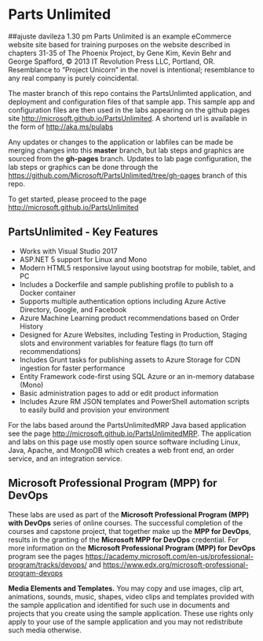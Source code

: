 ﻿# Parts Unlimited
##ajuste davileza 1.30 pm
Parts Unlimited is an example eCommerce website site based for training purposes on the website described in chapters 31-35 of The Phoenix Project, by Gene Kim, Kevin Behr and George Spafford, © 2013 IT Revolution Press LLC, Portland, OR. Resemblance to “Project Unicorn” in the novel is intentional; resemblance to any real company is purely coincidental. 

The master branch of this repo contains the PartsUnlimted application, and deployment and configuration files of that sample app. This sample app and configuration files are then used in the labs appearing on the github pages site <a href="http://microsoft.github.io/PartsUnlimited" target="_blank"><span style="color: #0066cc;" color="#0066cc">http://microsoft.github.io/PartsUnlimited</span></a>. A shortend url is available in the form of <a href="http://aka.ms/pulabs" target="_blank"><span style="color: #0066cc;" color="#0066cc">http://aka.ms/pulabs</span></a>

Any updates or changes to the application or labfiles can be made be merging changes into this **master** branch, but lab steps and graphics are sourced from the **gh-pages** branch. Updates to lab page configuration, the lab steps or graphics can be done through the <a href="https://github.com/Microsoft/PartsUnlimited/tree/gh-pages" target="_blank"><span style="color: #0066cc;" color="#0066cc">https://github.com/Microsoft/PartsUnlimited/tree/gh-pages</span></a> branch of this repo.



To get started, please proceed to the page <a href="http://microsoft.github.io/PartsUnlimited" target="_blank"><span style="color: #0066cc;" color="#0066cc">http://microsoft.github.io/PartsUnlimited</span></a>

## PartsUnlimited - Key Features
- Works with Visual Studio 2017
- ASP.NET 5 support for Linux and Mono
- Modern HTML5 responsive layout using bootstrap for mobile, tablet, and PC
- Includes a Dockerfile and sample publishing profile to publish to a Docker container
- Supports multiple authentication options including Azure Active Directory, Google, and Facebook
- Azure Machine Learning product recommendations based on Order History 
- Designed for Azure Websites, including Testing in Production, Staging slots and environment variables for feature flags (to turn off recommendations)
- Includes Grunt tasks for publishing assets to Azure Storage for CDN ingestion for faster performance
- Entity Framework code-first using SQL Azure or an in-memory database (Mono)
- Basic administration pages to add or edit product information
- Includes Azure RM JSON templates and PowerShell automation scripts to easily build and provision your environment


For the labs based around the PartsUnlimitedMRP Java based application see the page <a href="http://microsoft.github.io/PartsUnlimitedMRP" target="_blank"><span style="color: #0066cc;" color="#0066cc">http://microsoft.github.io/PartsUnlimitedMRP</span></a>. The application and labs on this page use mostly open source software including Linux, Java, Apache, and MongoDB which creates a web front end, an order service, and an integration service.



## Microsoft Professional Program (MPP) for DevOps

These labs are used as part of the **Microsoft Professional Program (MPP) with DevOps** series of online courses. The successful completion of the courses and capstone project, that together make up the **MPP for DevOps**, results in the granting of the **Microsoft MPP for DevOps** credential. For more information on the **Microsoft Professional Program (MPP) for DevOps** program see the pages <a href="https://academy.microsoft.com/en-us/professional-program/tracks/devops/ " target="_blank"><span style="color: #0066cc;" color="#0066cc">https://academy.microsoft.com/en-us/professional-program/tracks/devops/ </span></a> and <a href="https://www.edx.org/microsoft-professional-program-devops " target="_blank"><span style="color: #0066cc;" color="#0066cc">https://www.edx.org/microsoft-professional-program-devops</span></a> 


**Media Elements and Templates.** You may copy and use images, clip art, animations, sounds, music, shapes, video clips and templates provided with the sample application and identified for such use in documents and projects that you create using the sample application. These use rights only apply to your use of the sample application and you may not redistribute such media otherwise.
